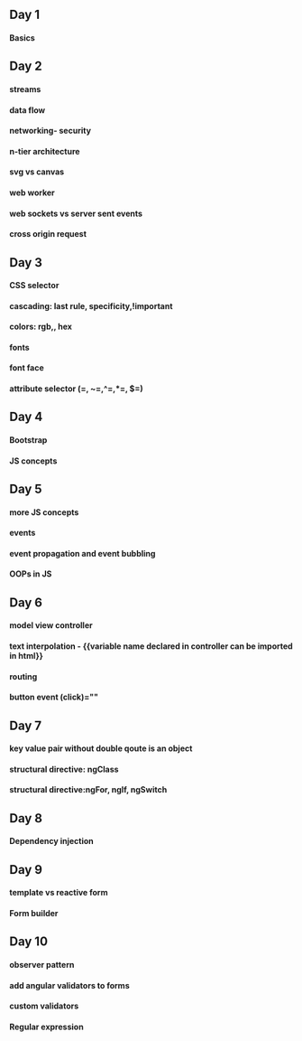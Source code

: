 ## Day 1
#### Basics
## Day 2
#### streams
#### data flow
#### networking- security
#### n-tier architecture
#### svg vs canvas
#### web worker
#### web sockets vs server sent events
#### cross origin request
## Day 3
#### CSS selector
#### cascading: last rule, specificity,!important
#### colors: rgb,, hex
#### fonts
#### font face
#### attribute selector (=, ~=,^=,*=, $=)
## Day 4
#### Bootstrap
#### JS concepts
## Day 5
#### more JS concepts
#### events
#### event propagation and event bubbling
#### OOPs in JS
## Day 6
#### model view controller
#### text interpolation - {{variable name declared in controller can be imported in html}}
#### routing
#### button event (click)=""
## Day 7
#### key value pair without double qoute is an object
#### structural directive: ngClass
#### structural directive:ngFor, ngIf, ngSwitch
## Day 8
#### Dependency injection
## Day 9
#### template vs reactive form
#### Form builder
## Day 10
#### observer pattern
#### add angular validators to forms
#### custom validators
#### Regular expression
